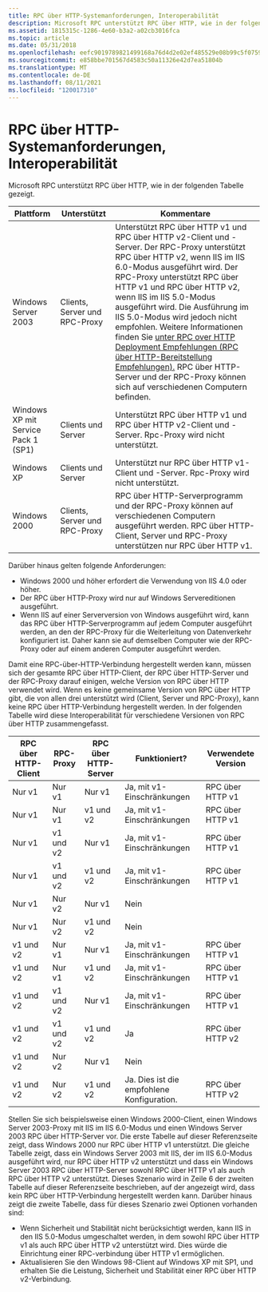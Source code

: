 ```yaml
---
title: RPC über HTTP-Systemanforderungen, Interoperabilität
description: Microsoft RPC unterstützt RPC über HTTP, wie in der folgenden Tabelle gezeigt.
ms.assetid: 1815315c-1286-4e60-b3a2-a02cb3016fca
ms.topic: article
ms.date: 05/31/2018
ms.openlocfilehash: eefc9019789821499168a76d4d2e02ef485529e08b99c5f0759a19bfb4a46f6f
ms.sourcegitcommit: e858bbe701567d4583c50a11326e42d7ea51804b
ms.translationtype: MT
ms.contentlocale: de-DE
ms.lasthandoff: 08/11/2021
ms.locfileid: "120017310"
---
```

# <a name="rpc-over-http-system-requirements-interoperability"></a>RPC über HTTP-Systemanforderungen, Interoperabilität

Microsoft RPC unterstützt RPC über HTTP, wie in der folgenden Tabelle gezeigt.



| Plattform                             | Unterstützt                       | Kommentare                                                                                                                                                                                                                                                                                                                                                                                                                                                                              |
|--------------------------------------|--------------------------------|---------------------------------------------------------------------------------------------------------------------------------------------------------------------------------------------------------------------------------------------------------------------------------------------------------------------------------------------------------------------------------------------------------------------------------------------------------------------------------------|
| Windows Server 2003                  | Clients, Server und RPC-Proxy | Unterstützt RPC über HTTP v1 und RPC über HTTP v2-Client und -Server. Der RPC-Proxy unterstützt RPC über HTTP v2, wenn IIS im IIS 6.0-Modus ausgeführt wird. Der RPC-Proxy unterstützt RPC über HTTP v1 und RPC über HTTP v2, wenn IIS im IIS 5.0-Modus ausgeführt wird. Die Ausführung im IIS 5.0-Modus wird jedoch nicht empfohlen. Weitere Informationen finden Sie [unter RPC over HTTP Deployment Empfehlungen (RPC über HTTP-Bereitstellung Empfehlungen).](rpc-over-http-deployment-recommendations.md) RPC über HTTP-Server und der RPC-Proxy können sich auf verschiedenen Computern befinden. |
| Windows XP mit Service Pack 1 (SP1) | Clients und Server            | Unterstützt RPC über HTTP v1 und RPC über HTTP v2-Client und -Server. Rpc-Proxy wird nicht unterstützt.                                                                                                                                                                                                                                                                                                                                                                                         |
| Windows XP                           | Clients und Server            | Unterstützt nur RPC über HTTP v1-Client und -Server. Rpc-Proxy wird nicht unterstützt.                                                                                                                                                                                                                                                                                                                                                                                                         |
| Windows 2000                         | Clients, Server und RPC-Proxy | RPC über HTTP-Serverprogramm und der RPC-Proxy können auf verschiedenen Computern ausgeführt werden. RPC über HTTP-Client, Server und RPC-Proxy unterstützen nur RPC über HTTP v1.                                                                                                                                                                                                                                                                                                                   |



 

Darüber hinaus gelten folgende Anforderungen:

-   Windows 2000 und höher erfordert die Verwendung von IIS 4.0 oder höher.
-   Der RPC über HTTP-Proxy wird nur auf Windows Servereditionen ausgeführt.
-   Wenn IIS auf einer Serverversion von Windows ausgeführt wird, kann das RPC über HTTP-Serverprogramm auf jedem Computer ausgeführt werden, an den der RPC-Proxy für die Weiterleitung von Datenverkehr konfiguriert ist. Daher kann sie auf demselben Computer wie der RPC-Proxy oder auf einem anderen Computer ausgeführt werden.

Damit eine RPC-über-HTTP-Verbindung hergestellt werden kann, müssen sich der gesamte RPC über HTTP-Client, der RPC über HTTP-Server und der RPC-Proxy darauf einigen, welche Version von RPC über HTTP verwendet wird. Wenn es keine gemeinsame Version von RPC über HTTP gibt, die von allen drei unterstützt wird (Client, Server und RPC-Proxy), kann keine RPC über HTTP-Verbindung hergestellt werden. In der folgenden Tabelle wird diese Interoperabilität für verschiedene Versionen von RPC über HTTP zusammengefasst.



| RPC über HTTP-Client | RPC-Proxy      | RPC über HTTP-Server | Funktioniert?                                      | Verwendete Version     |
|----------------------|----------------|----------------------|---------------------------------------------|------------------|
| Nur v1              | Nur v1        | Nur v1              | Ja, mit v1-Einschränkungen                    | RPC über HTTP v1 |
| Nur v1              | Nur v1        | v1 und v2       | Ja, mit v1-Einschränkungen                    | RPC über HTTP v1 |
| Nur v1              | v1 und v2 | Nur v1              | Ja, mit v1-Einschränkungen                    | RPC über HTTP v1 |
| Nur v1              | v1 und v2 | v1 und v2       | Ja, mit v1-Einschränkungen                    | RPC über HTTP v1 |
| Nur v1              | Nur v2        | Nur v1              | Nein                                          |                  |
| Nur v1              | Nur v2        | v1 und v2       | Nein                                          |                  |
| v1 und v2       | Nur v1        | Nur v1              | Ja, mit v1-Einschränkungen                    | RPC über HTTP v1 |
| v1 und v2       | Nur v1        | v1 und v2       | Ja, mit v1-Einschränkungen                    | RPC über HTTP v1 |
| v1 und v2       | v1 und v2 | Nur v1              | Ja, mit v1-Einschränkungen                    | RPC über HTTP v1 |
| v1 und v2       | v1 und v2 | v1 und v2       | Ja                                         | RPC über HTTP v2 |
| v1 und v2       | Nur v2        | Nur v1              | Nein                                          |                  |
| v1 und v2       | Nur v2        | v1 und v2       | Ja. Dies ist die empfohlene Konfiguration. | RPC über HTTP v2 |



 

Stellen Sie sich beispielsweise einen Windows 2000-Client, einen Windows Server 2003-Proxy mit IIS im IIS 6.0-Modus und einen Windows Server 2003 RPC über HTTP-Server vor. Die erste Tabelle auf dieser Referenzseite zeigt, dass Windows 2000 nur RPC über HTTP v1 unterstützt. Die gleiche Tabelle zeigt, dass ein Windows Server 2003 mit IIS, der im IIS 6.0-Modus ausgeführt wird, nur RPC über HTTP v2 unterstützt und dass ein Windows Server 2003 RPC über HTTP-Server sowohl RPC über HTTP v1 als auch RPC über HTTP v2 unterstützt. Dieses Szenario wird in Zeile 6 der zweiten Tabelle auf dieser Referenzseite beschrieben, auf der angezeigt wird, dass kein RPC über HTTP-Verbindung hergestellt werden kann. Darüber hinaus zeigt die zweite Tabelle, dass für dieses Szenario zwei Optionen vorhanden sind:

-   Wenn Sicherheit und Stabilität nicht berücksichtigt werden, kann IIS in den IIS 5.0-Modus umgeschaltet werden, in dem sowohl RPC über HTTP v1 als auch RPC über HTTP v2 unterstützt wird. Dies würde die Einrichtung einer RPC-verbindung über HTTP v1 ermöglichen.
-   Aktualisieren Sie den Windows 98-Client auf Windows XP mit SP1, und erhalten Sie die Leistung, Sicherheit und Stabilität einer RPC über HTTP v2-Verbindung.

 

 




